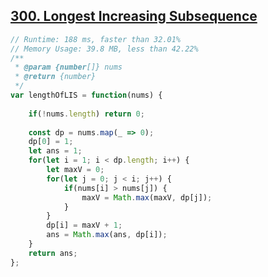 ## [300. Longest Increasing Subsequence](https://leetcode.com/problems/longest-increasing-subsequence/)
```javascript
// Runtime: 188 ms, faster than 32.01%
// Memory Usage: 39.8 MB, less than 42.22%
/**
 * @param {number[]} nums
 * @return {number}
 */
var lengthOfLIS = function(nums) {
    
    if(!nums.length) return 0;
    
    const dp = nums.map(_ => 0);
    dp[0] = 1;
    let ans = 1;
    for(let i = 1; i < dp.length; i++) {
        let maxV = 0;
        for(let j = 0; j < i; j++) {
            if(nums[i] > nums[j]) {
                maxV = Math.max(maxV, dp[j]);
            }
        }
        dp[i] = maxV + 1;
        ans = Math.max(ans, dp[i]);
    }
    return ans;
};
```
